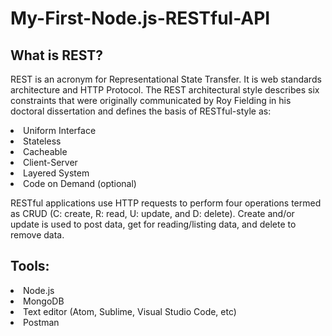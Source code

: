 # My-First-Node.js-RESTful-API
## What is REST?
REST is an acronym for Representational State Transfer. It is web standards architecture and HTTP Protocol. The REST architectural style describes six constraints that were originally communicated by Roy Fielding in his doctoral dissertation and defines the basis of RESTful-style as:

<li>Uniform Interface
<li>Stateless
<li>Cacheable
<li>Client-Server
<li>Layered System
<li>Code on Demand (optional)

RESTful applications use HTTP requests to perform four operations termed as CRUD (C: create, R: read, U: update, and D: delete). Create and/or update is used to post data, get for reading/listing data, and delete to remove data.

## Tools:
<li>Node.js
<li>MongoDB
<li>Text editor (Atom, Sublime, Visual Studio Code, etc)
<li>Postman
